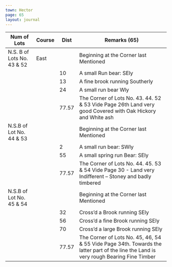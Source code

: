 ```yaml
---
town: Hector
page: 65
layout: journal
---
```


| Num of Lots | Course | Dist | Remarks (65) |
|-|-|-|-|
| N.S. B of Lots No. 43 & 52 | East | | Beginning at the Corner last Mentioned |
| | | 10 | A small Run bear: SEly |
| | | 13 | A fine brook running Southerly |
| | | 24 | A small run bear Wly |
| | | 77.57 | The Corner of Lots No. 43. 44. 52 & 53 Vide Page 26th Land very good Covered with Oak Hickory and White ash |
| N.S.B of Lot No. 44 & 53 | | | Beginning at the Corner last Mentioned |
| | | 2 | A small run bear: SWly |
| | | 55 | A small spring run Bear: SEly |
| | | 77.57 | The Corner of Lots No. 44. 45. 53 & 54 Vide Page 30 - Land very Indifferent – Stoney and badly timbered |
| N.S.B of Lot No. 45 & 54 | | | Beginning at the Corner last Mentioned |
| | | 32 | Cross’d a Brook running SEly |
| | | 56 | Cross’d a fine Brook running SEly |
| | | 70 | Cross’d a large Brook running SEly |
| | | 77.57 | The Corner of Lots No. 45, 46, 54 & 55 Vide Page 34th. Towards the latter part of the line the Land is very rough Bearing Fine Timber |
